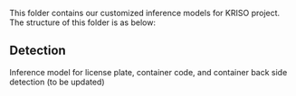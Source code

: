 This folder contains our customized inference models for KRISO project. The structure of this folder is as below:
## Detection
Inference model for license plate, container code, and container back side detection (to be updated)
